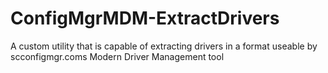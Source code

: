# ConfigMgrMDM-ExtractDrivers
A custom utility that is capable of extracting drivers in a format useable by scconfigmgr.coms Modern Driver Management tool
